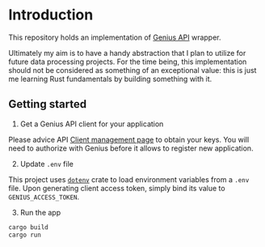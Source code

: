 # Introduction

This repository holds an implementation of [Genius API](https://docs.genius.com/#/getting-started-h1) wrapper.

Ultimately my aim is to have a handy abstraction that I plan to utilize for future data processing projects. For the time being, this implementation should not be considered as something of an exceptional value: this is just me learning Rust fundamentals by building something with it.

## Getting started

1. Get a Genius API client for your application

Please advice API [Client management page](https://genius.com/api-clients) to obtain your keys. You will need to authorize with Genius before it allows to register new application.

2. Update `.env` file

This project uses [`dotenv`](https://crates.io/crates/dotenv) crate to load environment variables from a `.env` file. Upon generating client access token, simply bind its value to `GENIUS_ACCESS_TOKEN`.

3. Run the app

```bash
cargo build
cargo run
```